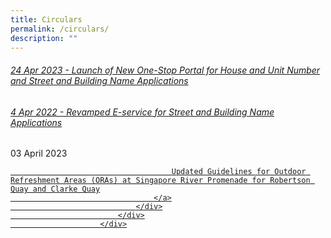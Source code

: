 ```yaml
---
title: Circulars
permalink: /circulars/
description: ""
---
```

<h6><a href="/circulars/2023-01/">24 Apr 2023 - Launch of New One-Stop Portal for House and Unit Number and Street and Building Name Applications</a></h6>
<h6><a href="/circulars/2022-01/">4 Apr 2022 - Revamped E-service for Street and Building Name Applications</a></h6>


<div class="horizontal-box">
                            <div class="col-md-3 col-sm-3 col-xs-12 no-lr-padding">
                                <div class="text">
                                    03&nbsp;April&nbsp;2023
                                </div>
                            </div>
                            <div class="col-md-9 col-sm-9 col-xs-12 no-lr-padding">
                                <div class="text">
                                     <a href="/uol/Corporate/Guidelines/Circulars/dc23-05">
                                   
                                        Updated Guidelines for Outdoor Refreshment Areas (ORAs) at Singapore River Promenade for Robertson Quay and Clarke Quay
                                    </a>
                                </div>
                            </div>
                        </div>
												
												
										